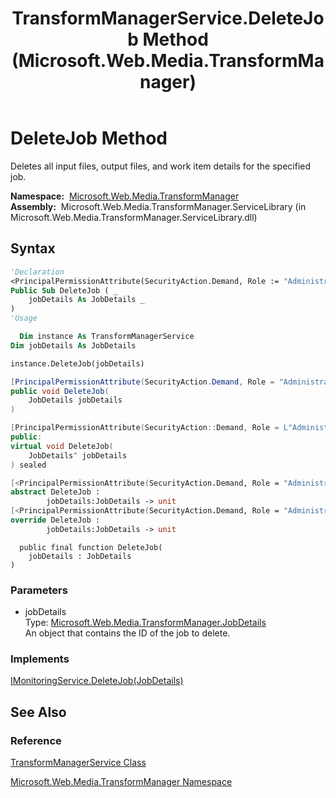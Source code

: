 ﻿---
title: TransformManagerService.DeleteJob Method  (Microsoft.Web.Media.TransformManager)
TOCTitle: DeleteJob Method
ms:assetid: M:Microsoft.Web.Media.TransformManager.TransformManagerService.DeleteJob(Microsoft.Web.Media.TransformManager.JobDetails)
ms:mtpsurl: https://msdn.microsoft.com/en-us/library/microsoft.web.media.transformmanager.transformmanagerservice.deletejob(v=VS.90)
ms:contentKeyID: 35521080
ms.date: 06/14/2012
mtps_version: v=VS.90
f1_keywords:
- Microsoft.Web.Media.TransformManager.TransformManagerService.DeleteJob
dev_langs:
- csharp
- jscript
- vb
- FSharp
- cpp
api_location:
- Microsoft.Web.Media.TransformManager.ServiceLibrary.dll
api_name:
- Microsoft.Web.Media.TransformManager.TransformManagerService.DeleteJob
api_type:
- Managed
topic_type:
- apiref
- kbSyntax
product_family_name: VS
ROBOTS: INDEX,FOLLOW
---

# DeleteJob Method

Deletes all input files, output files, and work item details for the specified job.

**Namespace:**  [Microsoft.Web.Media.TransformManager](microsoft-web-media-transformmanager-namespace.md)  
**Assembly:**  Microsoft.Web.Media.TransformManager.ServiceLibrary (in Microsoft.Web.Media.TransformManager.ServiceLibrary.dll)

## Syntax

```vb
'Declaration
<PrincipalPermissionAttribute(SecurityAction.Demand, Role := "Administrators")> _
Public Sub DeleteJob ( _
    jobDetails As JobDetails _
)
'Usage

  Dim instance As TransformManagerService
Dim jobDetails As JobDetails

instance.DeleteJob(jobDetails)
```

```csharp
[PrincipalPermissionAttribute(SecurityAction.Demand, Role = "Administrators")]
public void DeleteJob(
    JobDetails jobDetails
)
```

```cpp
[PrincipalPermissionAttribute(SecurityAction::Demand, Role = L"Administrators")]
public:
virtual void DeleteJob(
    JobDetails^ jobDetails
) sealed
```

``` fsharp
[<PrincipalPermissionAttribute(SecurityAction.Demand, Role = "Administrators")>]
abstract DeleteJob : 
        jobDetails:JobDetails -> unit 
[<PrincipalPermissionAttribute(SecurityAction.Demand, Role = "Administrators")>]
override DeleteJob : 
        jobDetails:JobDetails -> unit 
```

```jscript
  public final function DeleteJob(
    jobDetails : JobDetails
)
```

### Parameters

  - jobDetails  
    Type: [Microsoft.Web.Media.TransformManager.JobDetails](jobdetails-class-microsoft-web-media-transformmanager.md)  
    An object that contains the ID of the job to delete.  

### Implements

[IMonitoringService.DeleteJob(JobDetails)](imonitoringservice-deletejob-method-microsoft-web-media-transformmanager.md)  

## See Also

### Reference

[TransformManagerService Class](transformmanagerservice-class-microsoft-web-media-transformmanager.md)

[Microsoft.Web.Media.TransformManager Namespace](microsoft-web-media-transformmanager-namespace.md)

